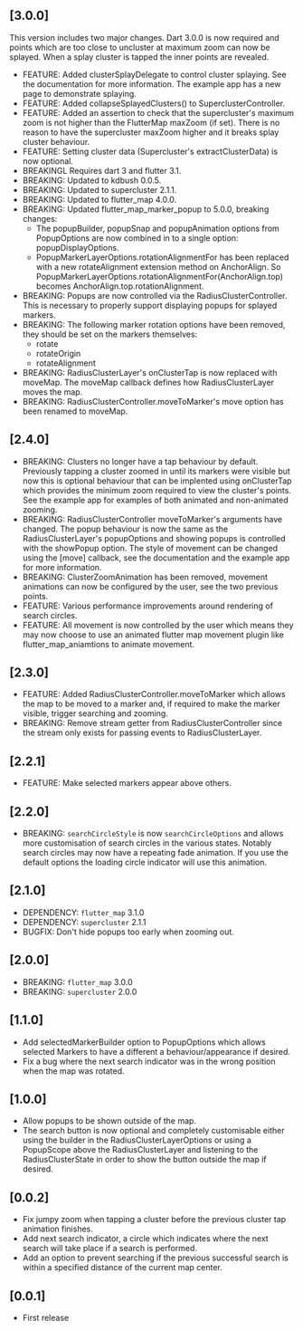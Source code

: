## [3.0.0]

This version includes two major changes. Dart 3.0.0 is now required and points which are too close
to uncluster at maximum zoom can now be splayed. When a splay cluster is tapped the inner points
are revealed.

- FEATURE: Added clusterSplayDelegate to control cluster splaying. See the documentation for more
           information. The example app has a new page to demonstrate splaying.
- FEATURE: Added collapseSplayedClusters() to SuperclusterController. 
- FEATURE: Added an assertion to check that the supercluster's maximum zoom is not higher than the
  FlutterMap maxZoom (if set). There is no reason to have the supercluster maxZoom higher and it
  breaks splay cluster behaviour.
- FEATURE: Setting cluster data (Supercluster's extractClusterData) is now optional.
- BREAKINGL Requires dart 3 and flutter 3.1.
- BREAKING: Updated to kdbush 0.0.5.
- BREAKING: Updated to supercluster 2.1.1.
- BREAKING: Updated to flutter_map 4.0.0.
- BREAKING: Updated flutter_map_marker_popup to 5.0.0, breaking changes:
  - The popupBuilder, popupSnap and popupAnimation options from PopupOptions are now combined in to
    a single option: popupDisplayOptions.
  - PopupMarkerLayerOptions.rotationAlignmentFor has been replaced with a new rotateAlignment
    extension method on AnchorAlign. So
    PopupMarkerLayerOptions.rotationAlignmentFor(AnchorAlign.top) becomes
    AnchorAlign.top.rotationAlignment.
- BREAKING: Popups are now controlled via the RadiusClusterController. This is necessary to properly
  support displaying popups for splayed markers.
- BREAKING: The following marker rotation options have been removed, they should be set on the
  markers themselves:
  - rotate
  - rotateOrigin
  - rotateAlignment
- BREAKING: RadiusClusterLayer's onClusterTap is now replaced with moveMap. The moveMap callback
  defines how RadiusClusterLayer moves the map.
- BREAKING: RadiusClusterController.moveToMarker's move option has been renamed to moveMap.


## [2.4.0]

 - BREAKING: Clusters no longer have a tap behaviour by default. Previously tapping a cluster
             zoomed in until its markers were visible but now this is optional behaviour that can
             be implented using onClusterTap which provides the minimum zoom required to view the
             cluster's points. See the example app for examples of both animated and non-animated
             zooming.
 - BREAKING: RadiusClusterController moveToMarker's arguments have changed. The popup behaviour is
             now the same as the RadiusClusterLayer's popupOptions and showing popups is controlled
             with the showPopup option. The style of movement can be changed using the [move]
             callback, see the documentation and the example app for more information.
 - BREAKING: ClusterZoomAnimation has been removed, movement animations can now be configured by
             the user, see the two previous points.
 - FEATURE: Various performance improvements around rendering of search circles.
 - FEATURE: All movement is now controlled by the user which means they may now choose to use an
            animated flutter map movement plugin like flutter_map_aniamtions to animate movement.

## [2.3.0]

- FEATURE: Added RadiusClusterController.moveToMarker which allows the map to be moved to a marker
           and, if required to make the marker visible, trigger searching and zooming.
- BREAKING: Remove stream getter from RadiusClusterController since the stream only exists for
            passing events to RadiusClusterLayer.

## [2.2.1]

- FEATURE: Make selected markers appear above others.

## [2.2.0]

- BREAKING: `searchCircleStyle` is now `searchCircleOptions` and allows more customisation of
            search circles in the various states. Notably search circles may now have a repeating
            fade animation. If you use the default options the loading circle indicator will use
            this animation.

## [2.1.0]

- DEPENDENCY: `flutter_map` 3.1.0
- DEPENDENCY: `supercluster` 2.1.1
- BUGFIX: Don't hide popups too early when zooming out.

## [2.0.0]

- BREAKING: `flutter_map` 3.0.0
- BREAKING: `supercluster` 2.0.0

## [1.1.0]

- Add selectedMarkerBuilder option to PopupOptions which allows selected Markers
  to have a different a behaviour/appearance if desired.
- Fix a bug where the next search indicator was in the wrong position when the
  map was rotated.

## [1.0.0]

- Allow popups to be shown outside of the map.
- The search button is now optional and completely customisable either using the builder in the
  RadiusClusterLayerOptions or using a PopupScope above the RadiusClusterLayer and listening to the
  RadiusClusterState in order to show the button outside the map if desired.

## [0.0.2]

- Fix jumpy zoom when tapping a cluster before the previous cluster tap animation finishes.
- Add next search indicator, a circle which indicates where the next search will take place if a
  search is performed.
- Add an option to prevent searching if the previous successful search is within a specified
  distance of the current map center.

## [0.0.1]

- First release

